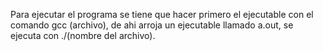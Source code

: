 Para ejecutar el programa se tiene que hacer primero el ejecutable con el 
comando gcc (archivo), de ahi arroja un ejecutable llamado a.out, se ejecuta
con ./(nombre del archivo). 